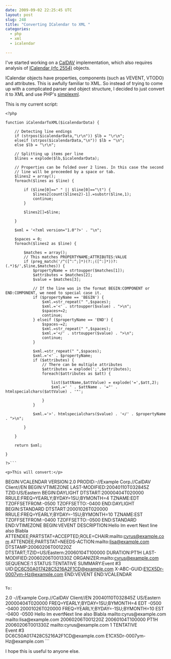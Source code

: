 ```yaml
---
date: 2009-09-02 22:25:45 UTC
layout: post
slug: 248
title: "Converting ICalendar to XML "
categories:
  - php
  - xml
  - icalendar

---
```

<p>I've started working on a <a href="http://tools.ietf.org/html/rfc4791">CalDAV</a> implementation, which also requires analysis of <a href="http://tools.ietf.org/html/rfc2445">ICalendar (rfc 2554)</a> objects.</p>

<p>ICalendar objects have properties, components (such as VEVENT, VTODO) and attributes. This is awfully familiar to XML. So instead of trying to come up with a complicated parser and object structure, I decided to just convert it to XML and use PHP's <a href="http://nl3.php.net/manual/en/book.simplexml.php">simplexml</a>.</p>

<p>This is my current script:</p>

```
<?php

function iCalendarToXML($icalendarData) {

    // Detecting line endings
    if (strpos($icalendarData,"\r\n")) $lb = "\r\n";
    elseif (strpos($icalendarData,"\n")) $lb = "\n";
    else $lb = "\r\n";

    // Splitting up items per line
    $lines = explode($lb,$icalendarData);

    // Properties can be folded over 2 lines. In this case the second
    // line will be preceeded by a space or tab.
    $lines2 = array();
    foreach($lines as $line) {

        if ($line[0]==" " || $line[0]=="\t") {
            $lines2[count($lines2)-1].=substr($line,1);
            continue;
        }

        $lines2[]=$line;

    }

    $xml = '<?xml version="1.0"?>' . "\n";

    $spaces = 0;
    foreach($lines2 as $line) {

        $matches = array();
        // This matches PROPERTYNAME;ATTRIBUTES:VALUE
        if (preg_match('/^([^:^;]*)(?:;([^:]*))?:(.*)$/',$line,$matches)) {
            $propertyName = strtoupper($matches[1]);
            $attributes = $matches[2];
            $value = $matches[3];

            // If the line was in the format BEGIN:COMPONENT or END:COMPONENT, we need to special case it.
            if ($propertyName == 'BEGIN') {
                $xml.=str_repeat(" ",$spaces);
                $xml.='<' . strtoupper($value) . ">\n";
                $spaces+=2;
                continue;
            } elseif ($propertyName == 'END') {
                $spaces-=2;
                $xml.=str_repeat(" ",$spaces);
                $xml.='</' . strtoupper($value) . ">\n";
                continue;
            }

            $xml.=str_repeat(" ",$spaces);
            $xml.='<' . $propertyName;
            if ($attributes) {
                // There can be multiple attributes
                $attributes = explode(';',$attributes);
                foreach($attributes as $att) {
                    
                    list($attName,$attValue) = explode('=',$att,2);
                    $xml.=' ' . $attName . '="' . htmlspecialchars($attValue) . '"';

                }
            }

            $xml.='>'. htmlspecialchars($value) . '</' . $propertyName . ">\n";
          
        }

    }

    return $xml;

}

?>```

<p>This will convert:</p>

```
BEGIN:VCALENDAR
VERSION:2.0
PRODID:-//Example Corp.//CalDAV Client//EN
BEGIN:VTIMEZONE
LAST-MODIFIED:20040110T032845Z
TZID:US/Eastern
BEGIN:DAYLIGHT
DTSTART:20000404T020000
RRULE:FREQ=YEARLY;BYDAY=1SU;BYMONTH=4
TZNAME:EDT
TZOFFSETFROM:-0500
TZOFFSETTO:-0400
END:DAYLIGHT
BEGIN:STANDARD
DTSTART:20001026T020000
RRULE:FREQ=YEARLY;BYDAY=-1SU;BYMONTH=10
TZNAME:EST
TZOFFSETFROM:-0400
TZOFFSETTO:-0500
END:STANDARD
END:VTIMEZONE
BEGIN:VEVENT
DESCRIPTION:Hello Im evert
 Next line also
  Blabla
ATTENDEE;PARTSTAT=ACCEPTED;ROLE=CHAIR:mailto:cyrus@example.com
ATTENDEE;PARTSTAT=NEEDS-ACTION:mailto:lisa@example.com
DTSTAMP:20060206T001220Z
DTSTART;TZID=US/Eastern:20060104T100000
DURATION:PT1H
LAST-MODIFIED:20060206T001330Z
ORGANIZER:mailto:cyrus@example.com
SEQUENCE:1
STATUS:TENTATIVE
SUMMARY:Event #3
UID:DC6C50A017428C5216A2F1CD@example.com
X-ABC-GUID:E1CX5Dr-0007ym-Hz@example.com
END:VEVENT
END:VCALENDAR
```

To:

```
<?xml version="1.0"?>
<VCALENDAR>
  <VERSION>2.0</VERSION>
  <PRODID>-//Example Corp.//CalDAV Client//EN</PRODID>
  <VTIMEZONE>
    <LAST-MODIFIED>20040110T032845Z</LAST-MODIFIED>
    <TZID>US/Eastern</TZID>
    <DAYLIGHT>
      <DTSTART>20000404T020000</DTSTART>
      <RRULE>FREQ=YEARLY;BYDAY=1SU;BYMONTH=4</RRULE>
      <TZNAME>EDT</TZNAME>
      <TZOFFSETFROM>-0500</TZOFFSETFROM>
      <TZOFFSETTO>-0400</TZOFFSETTO>
    </DAYLIGHT>
    <STANDARD>
      <DTSTART>20001026T020000</DTSTART>
      <RRULE>FREQ=YEARLY;BYDAY=-1SU;BYMONTH=10</RRULE>
      <TZNAME>EST</TZNAME>
      <TZOFFSETFROM>-0400</TZOFFSETFROM>
      <TZOFFSETTO>-0500</TZOFFSETTO>
    </STANDARD>
  </VTIMEZONE>
  <VEVENT>
    <DESCRIPTION>Hello Im evertNext line also Blabla</DESCRIPTION>
    <ATTENDEE PARTSTAT="ACCEPTED" ROLE="CHAIR">mailto:cyrus@example.com</ATTENDEE>
    <ATTENDEE PARTSTAT="NEEDS-ACTION">mailto:lisa@example.com</ATTENDEE>
    <DTSTAMP>20060206T001220Z</DTSTAMP>
    <DTSTART TZID="US/Eastern">20060104T100000</DTSTART>
    <DURATION>PT1H</DURATION>
    <LAST-MODIFIED>20060206T001330Z</LAST-MODIFIED>
    <ORGANIZER>mailto:cyrus@example.com</ORGANIZER>
    <SEQUENCE>1</SEQUENCE>
    <STATUS>TENTATIVE</STATUS>
    <SUMMARY>Event #3</SUMMARY>
    <UID>DC6C50A017428C5216A2F1CD@example.com</UID>
    <X-ABC-GUID>E1CX5Dr-0007ym-Hz@example.com</X-ABC-GUID>
  </VEVENT>
</VCALENDAR>
```

<p>I hope this is useful to anyone else.</p>